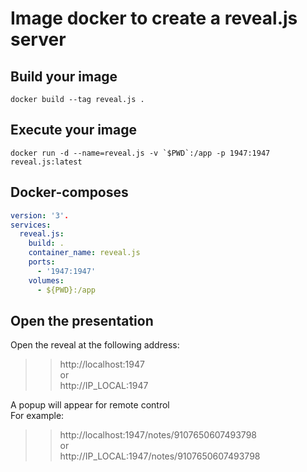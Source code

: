 # Image docker to create a reveal.js server

## Build your image
```shell
docker build --tag reveal.js .
```

## Execute your image

```shell
docker run -d --name=reveal.js -v `$PWD`:/app -p 1947:1947 reveal.js:latest
```

## Docker-composes
```yml
version: '3'.
services:
  reveal.js:
    build: .
    container_name: reveal.js
    ports:
      - '1947:1947'
    volumes:
      - ${PWD}:/app
```

## Open the presentation
Open the reveal at the following address:  
>>http://localhost:1947  
>>or  
>>http://IP_LOCAL:1947  

A popup will appear for remote control  
For example:  
>>http://localhost:1947/notes/9107650607493798  
>>or  
>>http://IP_LOCAL:1947/notes/9107650607493798  
